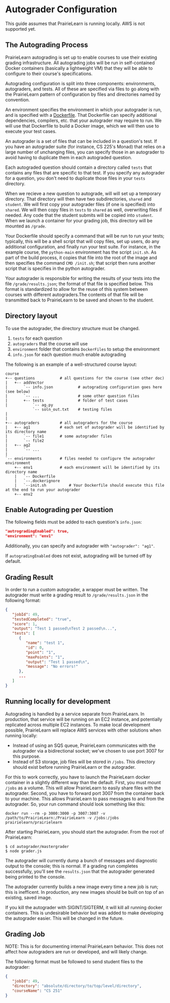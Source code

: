 # Autograder Configuration

This guide assumes that PrairieLearn is running locally. AWS is not supported yet.

## The Autograding Process

PrairieLearn autograding is set up to enable courses to use their existing grading infrastructure. All autograding jobs will be run in self-contained Docker containers (basically a lightweight VM) that they will be able to configure to their course's specifications.

Autograding configuration is split into three components: environments, autograders, and tests. All of these are specified via files to go along with the PrairieLearn pattern of configuration by files and directories named by convention.

An environment specifies the environment in which your autograder is run, and is specified with a [Dockerfile](https://docs.docker.com/engine/reference/builder/). That Dockerfile can specify additional dependencies, compilers, etc. that your autograder may require to run. We will use that Dockerfile to build a Docker image, which we will then use to execute your test cases.

An autograder is a set of files that can be included in a question's test. If you have an autograder suite (for instance, CS 225's Monad) that relies on a large number of unchanging files, you can specify those in an autograder to avoid having to duplicate them in each autograded question.

Each autograded question should contain a directory called `tests` that contains any files that are specific to that test. If you specify any autograder for a question, you don't need to duplicate those files in your `tests` directory.

When we recieve a new question to autograde, will will set up a temporary directory. That directory will then have two subdirectories, `shared` and `student`. We will first copy your autograder files (if one is specified) into `shared`. We will then copy files in `tests` to `shared` as well, overwriting files if needed. Any code that the student submits will be copied into `student`. When we launch a container for your grading job, this directory will be mounted as `/grade`.

Your Dockerfile should specify a command that will be run to run your tests; typically, this will be a shell script that will copy files, set up users, do any additional configuration, and finally run your test suite. For instance, in the example course, the `python-main` environment has the script `init.sh`. As part of the build process, it copies that file into the root of the image and then specifies the command `CMD /init.sh`; that script then runs another script that is specifies in the python autograder.

Your autograder is responsible for writing the results of your tests into the file `/grade/results.json`; the format of that file is specified below. This format is standardized to allow for the reuse of this system between courses with different autograders.The contents of that file will be transmitted back to PrairieLearn to be saved and shown to the student.

## Directory layout

To use the autograder, the directory structure must be changed.

1. `tests` for each question
2. `autograders` that the course will use
3. `environment` folder that contains `DockerFiles` to setup the environment
4. `info.json` for each question much enable autograding

The following is an example of a well-structured course layout:

```
course
+-- questions           # all questions for the course (see other doc)
|   +-- addVector
|       `-- info.json           # autograding configuration goes here (see below)
|       `-- ...                 # some other question files
|       +-- tests               # folder of test cases
|           `-- ag.py       
            `-- soln_out.txt    # testing files
|        
|   
+-- autograders         # all autograders for the course
|   +-- ag1             # each set of autograder will be identified by its directory name
|       `-- file1       # some autograder files
|       `-- file2
|   +-- ag2
|       `-- ...
|
`-- environments        # files needed to configure the autograder environment
    +-- env1            # each environment will be identified by its directory name
    |   `-- Dockerfile
    |   `--.dockerignore
    |   `--init.sh          # Your Dockerfile should execute this file at the end to run your autograder
    +-- env2
```

## Enable Autograding per Question

The following fields must be added to each question's `info.json`:

```json
"autrogradingEnabled": true,
"environment": "env1"
```

Additionally, you can specify and autograder with `"autograder": "ag1"`.

If `autogradingEnabled` does not exist, autograding will be turned off by default.

## Grading Result

In order to run a custom autograder, a wrapper must be written. The autograder must write a grading result to `/grade/results.json` in the following format:

```json
{
   "jobId": 49,
   "testedCompleted": "true",
   "score": 1,
   "output": "Test 1 passed\nTest 2 passed\n...",
   "tests": [
      {
         "name": "test 1",
         "id": 0,
         "point": "1",
         "maxPoints": "1",
         "output": "Test 1 passed\n",
         "message": "No errors!"
      },
      ...
   ]
}
```

## Running locally for development

Autograding is handled by a service separate from PrairieLearn. In production, that service will be running on an EC2 instance, and potentially replicated across multiple EC2 instances. To make local development possible, PrairieLearn will replace AWS services with other solutions when running locally:

* Instead of using an SQS queue, PrairieLearn communicates with the autograder via a bidirectional socket; we've chosen to use port 3007 for this purpose.
* Instead of S3 storage, job files will be stored in `/jobs`. This directory should exist before running PrairieLearn or the autograder.

For this to work correctly, you have to launch the PrairieLearn docker container in a slightly different way than the default. First, you must mount `/jobs` as a volume. This will allow PrairieLearn to easily share files with the autograder. Second, you have to forward port 3007 from the container back to your machine. This allows PrairieLearn to pass messages to and from the autograder. So, your run command should look something like this:

```
docker run --rm -p 3000:3000 -p 3007:3007 -v /path/to/PrairieLearn:/PrairieLearn -v /jobs:/jobs prairielearn/prairielearn
```

After starting PrairieLearn, you should start the autograder. From the root of PrairieLearn:

```
$ cd autograder/mastergrader
$ node grader.js
```

The autograder will currently dump a bunch of messages and diagnostic output to the console; this is normal. If a grading run completes successfully, you'll see the `results.json` that the autograder generated being printed to the console.

The autograder currently builds a new image every time a new job is run; this is inefficent. In production, any new images should be built on top of an existing, saved image.

If you kill the autograder with SIGINT/SIGTERM, it will kill all running docker containers. This is undesirable behavior but was added to make developing the autograder easier. This will be changed in the future.

## Grading Job

NOTE: This is for documenting internal PrairieLearn behavior. This does not affect how autograders are run or developed, and will likely change.

The following format must be followed to send student files to the autograder:

```json
{
   "jobId": 49,
   "directory": "absolute/directory/to/top/level/directory",
   "courseName": "CS 251"
}
```